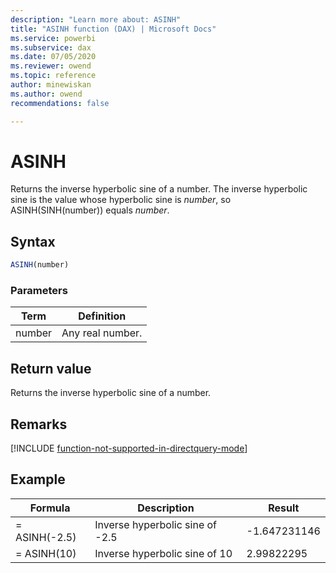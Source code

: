 ```yaml
---
description: "Learn more about: ASINH"
title: "ASINH function (DAX) | Microsoft Docs"
ms.service: powerbi 
ms.subservice: dax 
ms.date: 07/05/2020
ms.reviewer: owend
ms.topic: reference
author: minewiskan
ms.author: owend 
recommendations: false

---
```

# ASINH

Returns the inverse hyperbolic sine of a number. The inverse hyperbolic sine is the value whose hyperbolic sine is *number*, so ASINH(SINH(number)) equals *number*.  
  
## Syntax  
  
```js
ASINH(number)  
```
  
### Parameters  
  
|Term|Definition|  
|--------|--------------|  
|number|Any real number.|  
  
## Return value

Returns the inverse hyperbolic sine of a number.  

## Remarks

[!INCLUDE [function-not-supported-in-directquery-mode](includes/function-not-supported-in-directquery-mode.md)]

## Example  
  
|Formula|Description|Result|  
|-----------|---------------|----------|  
|= ASINH(-2.5)|Inverse hyperbolic sine of -2.5|-1.647231146|  
|= ASINH(10)|Inverse hyperbolic sine of 10|2.99822295|  
